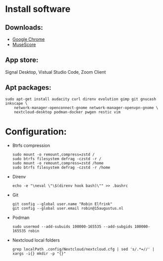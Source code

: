 # Install software

## Downloads:

*  [Google Chrome](https://www.google.com/chrome)
*  [MuseScore](https://musescore.org/en/download)

## App store:

Signal Desktop, Vistual Studio Code, Zoom Client

## Apt packages:

```
sudo apt-get install audacity curl direnv evolution gimp git gnucash inkscape \
    network-manager-openconnect-gnome network-manager-openvpn-gnome \
    nextcloud-desktop podman-docker pwgen restic vim
```

# Configuration:

*  Btrfs compression

   ```
   sudo mount -o remount,compress=zstd /
   sudo btrfs filesystem defrag -czstd -r /
   sudo mount -o remount,compress=zstd /home
   sudo btrfs filesystem defrag -czstd -r /home
   ```

*  Direnv

   ```
   echo -e "\neval \"\$(direnv hook bash)\"" >> .bashrc
   ```

*  Git

   ```
   git config --global user.name "Robin Elfrink"
   git config --global user.email robin@15augustus.nl
   ```

*  Podman
  
   ```
   sudo usermod --add-subuids 100000-165535 --add-subgids 100000-165535 robin
   ```

*  Nextcloud local folders

   ```
   grep localPath .config/Nextcloud/nextcloud.cfg | sed 's/.*=//' | xargs -i{} mkdir -p "{}"
   ```
